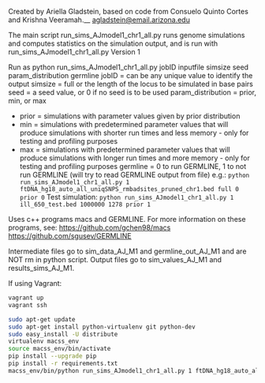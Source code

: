 Created by Ariella Gladstein, based on code from Consuelo Quinto Cortes and Krishna Veeramah.__
agladstein@email.arizona.edu

The main script run_sims_AJmodel1_chr1_all.py runs genome simulations and computes statistics on the simulation output, and is run with run_sims_AJmodel1_chr1_all.py
Version 1


Run as
python run_sims_AJmodel1_chr1_all.py jobID inputfile simsize seed param_distribution germline
jobID = can be any unique value to identify the output
simsize = full or the length of the locus to be simulated in base pairs
seed = a seed value, or 0 if no seed is to be used
param_distribution = prior, min, or max
* prior = simulations with parameter values given by prior distribution
* min = simulations with predetermined parameter values that will produce simulations with shorter run times and less memory - only for testing and profiling purposes
* max = simulations with predetermined parameter values that will produce simulations with longer run times and more memory - only for testing and profiling purposes
germline = 0 to run GERMLINE, 1 to not run GERMLINE (will try to read GERMLINE output from file)
e.g.:
``python run_sims_AJmodel1_chr1_all.py 1 ftDNA_hg18_auto_all_uniqSNPS_rmbadsites_pruned_chr1.bed full 0 prior 0``
Test simulation:
``python run_sims_AJmodel1_chr1_all.py 1 ill_650_test.bed 1000000 1278 prior 1``

Uses c++ programs macs and GERMLINE. For more information on these programs, see:
https://github.com/gchen98/macs
https://github.com/sgusev/GERMLINE

Intermediate files go to sim_data_AJ_M1 and germline_out_AJ_M1 and are NOT rm in python script.
Output files go to sim_values_AJ_M1 and results_sims_AJ_M1.


If using Vagrant:

```bash
vagrant up
vagrant ssh
```

```bash
sudo apt-get update
sudo apt-get install python-virtualenv git python-dev
sudo easy_install -U distribute
virtualenv macss_env
source macss_env/bin/activate
pip install --upgrade pip
pip install -r requirements.txt
macss_env/bin/python run_sims_AJmodel1_chr1_all.py 1 ftDNA_hg18_auto_all_uniqSNPS_rmbadsites_pruned_chr1.bed full 0 prior 0
```